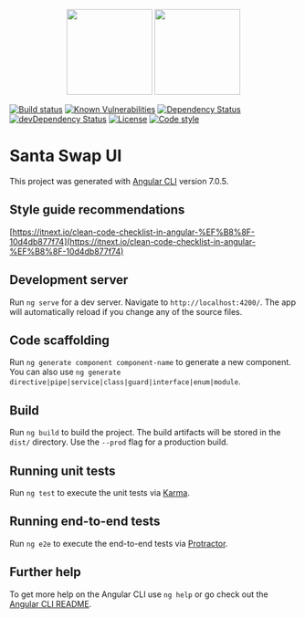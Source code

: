 <p align="center">
  <img height="150" src="https://avatars0.githubusercontent.com/u/36457275?s=400&u=16d355f384ed7f8e0655b7ed1d70ff2e411690d8&v=4e">
  <img height="150" src="https://user-images.githubusercontent.com/2955468/48448638-4d561380-e765-11e8-9ee4-81d9556eda48.png">
</p>

[![Build status][build-badge]][build-badge-url]
[![Known Vulnerabilities][vulnerability-badge]][vulnerability-badge-url]
[![Dependency Status][dependency-badge]][dependency-badge-url]
[![devDependency Status][dev-dependency-badge]][dev-dependency-badge-url]
[![License][license-badge]][license-badge-url]
[![Code style][formatter-badge]][formatter-badge-url]

# Santa Swap UI

This project was generated with [Angular CLI](https://github.com/angular/angular-cli) version 7.0.5.

## Style guide recommendations

[https://itnext.io/clean-code-checklist-in-angular-%EF%B8%8F-10d4db877f74](https://itnext.io/clean-code-checklist-in-angular-%EF%B8%8F-10d4db877f74)

## Development server

Run `ng serve` for a dev server. Navigate to `http://localhost:4200/`. The app will automatically reload if you change any of the source files.

## Code scaffolding

Run `ng generate component component-name` to generate a new component. You can also use `ng generate directive|pipe|service|class|guard|interface|enum|module`.

## Build

Run `ng build` to build the project. The build artifacts will be stored in the `dist/` directory. Use the `--prod` flag for a production build.

## Running unit tests

Run `ng test` to execute the unit tests via [Karma](https://karma-runner.github.io).

## Running end-to-end tests

Run `ng e2e` to execute the end-to-end tests via [Protractor](http://www.protractortest.org/).

## Further help

To get more help on the Angular CLI use `ng help` or go check out the [Angular CLI README](https://github.com/angular/angular-cli/blob/master/README.md).

[build-badge]: https://circleci.com/gh/santaswap/ui.svg?style=shield&circle-token=11415a1569b0d3047665b0d45c77ea3b6b22158d
[build-badge-url]: https://circleci.com/gh/santaswap/ui
[dependency-badge]: https://david-dm.org/santaswap/ui.svg
[dependency-badge-url]: https://david-dm.org/santaswap/ui
[dev-dependency-badge]: https://david-dm.org/santaswap/ui/dev-status.svg
[dev-dependency-badge-url]: https://david-dm.org/santaswap/ui?type=dev
[formatter-badge]: https://img.shields.io/badge/code_style-prettier-ff69b4.svg?style=flat-square
[formatter-badge-url]: #badge
[license-badge]: https://img.shields.io/github/license/santaswap/ui.svg
[license-badge-url]: https://github.com/santaswap/ui/blob/master/LICENSE
[vulnerability-badge]: https://snyk.io/test/github/santaswap/ui/badge.svg?targetFile=package.json
[vulnerability-badge-url]: https://snyk.io/test/github/santaswap/ui?targetFile=package.json
